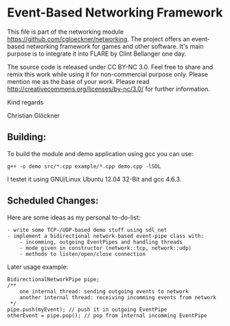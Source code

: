 Event-Based Networking Framework
============================

This file is part of the networking module https://github.com/cgloeckner/networking. The project offers an event-based networking framework for games and other software. It's main purpose is to integrate it into FLARE by Clint Bellanger one day.

The source code is released under CC BY-NC 3.0. Feel free to share and remix this work while using it for non-commercial purpose only. Please mention me as the base of your work. Please read http://creativecommons.org/licenses/by-nc/3.0/ for further information.

Kind regards

Christian Glöckner


Building:
--------

To build the module and demo application using gcc you can use:

	g++ -o demo src/*.cpp example/*.cpp demo.cpp -lSDL

I testet it using GNU/Linux Ubuntu 12.04 32-Bit and gcc 4.6.3.


Scheduled Changes:
----------------

Here are some ideas as my personal to-do-list:

    - write some TCP-/UDP-based demo stuff using sdl_net
    - implement a bidirectional network-based event-pipe class with:
        - incomming, outgoing EventPipes and handling threads
        - mode given in constructor (network::tcp, network::udp)
        - methods to listen/open/close connection

Later usage example:

    BidirectionalNetworkPipe pipe;
    /**
        one internal thread: sending outgoing events to network
        another internal thread: receiving incomming events from network
     */
    pipe.push(myEvent); // push it in outgoing EventPipe
    otherEvent = pipe.pop(); // pop from internal incomming EventPipe
    

